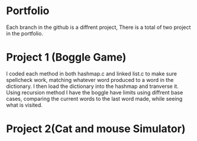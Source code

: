 # Portfolio
Each branch in the github is a diffrent project, There is a total of two project in the portfolio. 
# Project 1 (Boggle Game)
I coded each method in both hashmap.c and linked list.c to make sure spellcheck work, matching whatever word produced to a word in the dictionary. I then load the dictionary into the hashmap and tranverse it. Using recursion method I have the boggle have limits using diffrent base cases, comparing the current words to the last word made, while seeing what is visited.
# Project 2(Cat and mouse Simulator)

